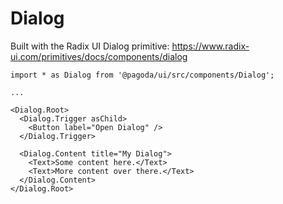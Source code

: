 # Dialog

Built with the Radix UI Dialog primitive: https://www.radix-ui.com/primitives/docs/components/dialog

```tsx
import * as Dialog from '@pagoda/ui/src/components/Dialog';

...

<Dialog.Root>
  <Dialog.Trigger asChild>
    <Button label="Open Dialog" />
  </Dialog.Trigger>

  <Dialog.Content title="My Dialog">
    <Text>Some content here.</Text>
    <Text>More content over there.</Text>
  </Dialog.Content>
</Dialog.Root>
```
